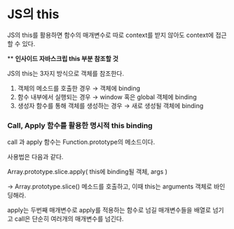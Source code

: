 # JS의 this

JS의 this를 활용하면 함수의 매개변수로 따로 context를 받지 않아도 context에 접근할 수 있다.

** **인사이드 자바스크립 this 부분 참조할 것**

JS의 this는 3자지 방식으로 객체를 참조한다.

1. 객체의 메소드를 호출한 경우 → 객체에 binding
2. 함수 내부에서 실행되는 경우 → window 혹은 global 객체에 binding
3. 생성자 함수를 통해 객체를 생성하는 경우 → 새로 생성될 객체에 binding

### Call, Apply 함수를 활용한 명시적 this binding

call 과 apply 함수는 Function.prototype의 메소드이다.

사용법은 다음과 같다.

Array.prototype.slice.apply( this에 binding될 객체, args )

→ Array.prototype.slice() 메소드를 호출하고, 이때 this는 arguments 객체로 바인딩해라.

apply는 두번째 매개변수로 apply를 적용하는 함수로 넘길 매개변수들을 배열로 넘기고 call은 단순히 여러개의 매개변수를 넘긴다.